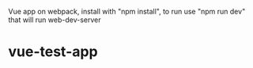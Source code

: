 Vue app on webpack, install with "npm install",
to run use "npm run dev" that will run web-dev-server
# vue-test-app
